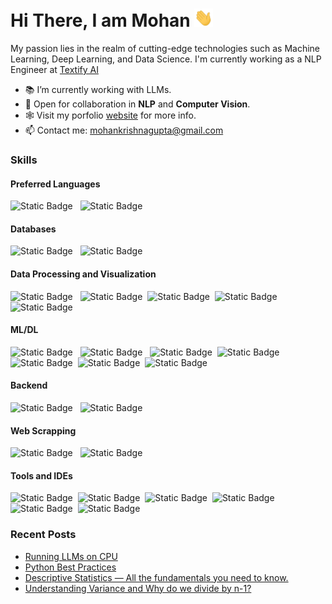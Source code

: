 <h1>Hi There, I am Mohan <img  src="assets/hi.gif" width="30px"></h1>

<p>My passion lies in the realm of cutting-edge technologies such as Machine Learning, Deep Learning, and Data Science. I'm currently working as a NLP Engineer at <a href="https://textify.ai/">Textify AI</a></p>

- 📚 I’m currently working with LLMs.
- 🤝 Open for collaboration in <b>NLP</b> and <b>Computer Vision</b>.
- 🕸️ Visit my porfolio [website](https://mohan-gupta.github.io/) for more info.
- 📫 Contact me: mohankrishnagupta@gmail.com

<h3>Skills</h3>
<h4>Preferred Languages</h4>
<p><img alt="Static Badge" src="https://img.shields.io/badge/-Python-eee?logo=python&logoColor=blue&color=black">
&nbsp&nbsp<img alt="Static Badge" src="https://img.shields.io/badge/-C%2B%2B-eee?logo=c%2B%2B&logoColor=blue&color=black">
</p>
<h4>Databases</h4>
<p><img alt="Static Badge" src="https://img.shields.io/badge/-MySQL-eee?logo=mysql&logoColor=white&color=black">
&nbsp&nbsp<img alt="Static Badge" src="https://img.shields.io/badge/-MongoDB-eee?logo=mongodb&color=black">
</p>
<h4>Data Processing and Visualization</h4>
<p><img alt="Static Badge" src="https://img.shields.io/badge/-NumPy-eee?logo=numpy&logoColor=blue&color=black">
&nbsp&nbsp<img alt="Static Badge" src="https://img.shields.io/badge/-Pandas-eee?logo=pandas&logoColor=blue&color=black">&nbsp&nbsp<img alt="Static Badge" src="https://img.shields.io/badge/Matplotlib-black">&nbsp&nbsp<img alt="Static Badge" src="https://img.shields.io/badge/Seaborn-black">
&nbsp&nbsp<img alt="Static Badge" src="https://img.shields.io/badge/-Plotly-eee?logo=plotly&logoColor=blue&color=black"></p>
<h4>ML/DL</h4>
<p><img alt="Static Badge" src="https://img.shields.io/badge/-Scikit--Learn-eee?logo=scikitlearn&color=black">
&nbsp&nbsp<img alt="Static Badge" src="https://img.shields.io/badge/-PyTorch-eee?logo=pytorch&color=black">
&nbsp&nbsp<img alt="Static Badge" src="https://img.shields.io/badge/%F0%9F%A4%97%20Hugging%20Face-black">&nbsp&nbsp<img alt="Static Badge" src="https://img.shields.io/badge/-TensorFlow-eee?logo=tensorflow&color=black">
&nbsp&nbsp<img alt="Static Badge" src="https://img.shields.io/badge/-Keras-eee?logo=Keras&logoColor=red&color=black">&nbsp&nbsp<img alt="Static Badge" src="https://img.shields.io/badge/-OpenCV-eee?logo=opencv&color=black">&nbsp&nbsp<img alt="Static Badge" src="https://img.shields.io/badge/-Scipy-eee?logo=scipy&color=black">
</p>
<h4>Backend</h4>
<p><img alt="Static Badge" src="https://img.shields.io/badge/-FastAPI-eee?logo=fastapi&color=black">
&nbsp&nbsp<img alt="Static Badge" src="https://img.shields.io/badge/-Flask-eee?logo=flask&color=black">
</p>
<h4>Web Scrapping</h4>
<p><img alt="Static Badge" src="https://img.shields.io/badge/Beautiful%20Soup-black">
&nbsp&nbsp<img alt="Static Badge" src="https://img.shields.io/badge/Scrapy-black">
</p>
<h4>Tools and IDEs</h4>
<p><img alt="Static Badge" src="https://img.shields.io/badge/-Docker-eee?logo=docker&color=black">&nbsp&nbsp<img alt="Static Badge" src="https://img.shields.io/badge/-Kubernetes-eee?logo=kubernetes&logoColor=blue&color=black">&nbsp&nbsp<img alt="Static Badge" src="https://img.shields.io/badge/-Github%20Actions-eee?logo=github%20actions&logoColor=blue&color=black">&nbsp&nbsp<img alt="Static Badge" src="https://img.shields.io/badge/-Jupyter%20Lab-eee?logo=jupyter&color=black">&nbsp&nbsp<img alt="Static Badge" src="https://img.shields.io/badge/-Vs%20Code-eee?logo=visualstudiocode&logoColor=blue&color=black">&nbsp&nbsp<img alt="Static Badge" src="https://img.shields.io/badge/-PyCharm-eee?logo=pycharm&logoColor=%237dfa9e&color=black">
</p>


<h3>Recent Posts</h3>
<ul>
<li><a href = "https://medium.com/@mohan-gupta/running-llms-on-cpu-1455356b1b47">Running LLMs on CPU</a></li>
<li><a href = "https://medium.com/@mohan-gupta/python-best-practices-4ad47c81b9bc">Python Best Practices</a></li>
<li><a href = "https://medium.com/@mohan-gupta/descriptive-statistics-all-the-fundamentals-you-need-to-know-about-a9ce84697367">Descriptive Statistics — All the fundamentals you need to know.</a></li>
<li><a href = "https://medium.com/@mohan-gupta/understanding-variance-and-why-do-we-divide-by-n-1-58950c0953a4">Understanding Variance and Why do we divide by n-1?</a></li>
</ul>
